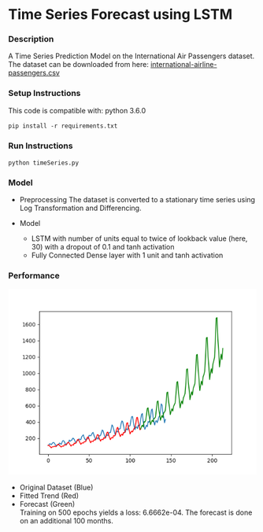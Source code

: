 # Time Series Forecast using LSTM

### Description
A Time Series Prediction Model on the International Air Passengers dataset. <br />
The dataset can be downloaded from here: [international-airline-passengers.csv](https://datamarket.com/data/set/22u3/international-airline-passengers-monthly-totals-in-thousands-jan-49-dec-60#!ds=22u3&display=line) <br />

### Setup Instructions
This code is compatible with: python 3.6.0 <br />
```
pip install -r requirements.txt
```

### Run Instructions
```
python timeSeries.py
```

### Model
- Preprocessing
The dataset is converted to a stationary time series using Log Transformation and Differencing.

- Model
  - LSTM with number of units equal to twice of lookback value (here, 30) with a dropout of 0.1 and tanh activation
  - Fully Connected Dense layer with 1 unit and tanh activation
  
### Performance
![Plot](https://github.com/mayankpoddar/time_series_forecast/blob/master/dataset.png)
- Original Dataset (Blue)
- Fitted Trend (Red)
- Forecast (Green) <br />
Training on 500 epochs yields a loss: 6.6662e-04. The forecast is done on an additional 100 months.
